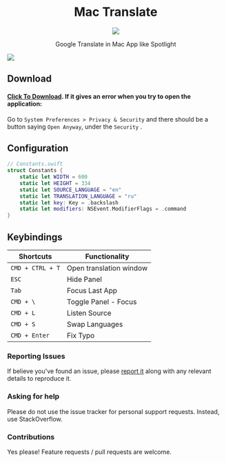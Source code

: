 <h1 align="center">Mac Translate</h1>

<div align="center">
  <img src="https://github.com/m-inan/mac-translate/blob/main/media/256.png?raw=true" />
</div>

<p align="center">
  Google Translate in Mac App like Spotlight
</p>

![](https://github.com/m-inan/mac-translate/blob/main/media/mac-translate-app.jpg?raw=true)

## Download

#### [Click To Download](https://github.com/m-inan/mac-translate/releases/download/1.2.1/translate.zip). If it gives an error when you try to open the application:
 
Go to `System Preferences > Privacy & Security` and there should be a button saying `Open Anyway`,  under the `Security` .

## Configuration

	
```swift
// Constants.swift
struct Constants {
    static let WIDTH = 600
    static let HEIGHT = 334
    static let SOURCE_LANGUAGE = "en" 
    static let TRANSLATION_LANGUAGE = "ru"
    static let key: Key = .backslash
    static let modifiers: NSEvent.ModifierFlags = .command
}
```

## Keybindings

| Shortcuts                                   | Functionality        |
| ------------------------------------------- | -------------------- |
| `CMD + CTRL + T`                     			      | Open translation window|
| `ESC`                     			      | Hide Panel           |
| `Tab`                     			      | Focus Last App       |
| `CMD + \`                     			  | Toggle Panel - Focus |
| `CMD + L`                     			  | Listen Source        |
| `CMD + S`                     			  | Swap Languages       |
| `CMD + Enter`                     		  | Fix Typo             |

### Reporting Issues
If believe you've found an issue, please [report it](https://github.com/m-inan/mac-translate/issues) along with any relevant details to reproduce it.

### Asking for help 
Please do not use the issue tracker for personal support requests. Instead, use StackOverflow.

### Contributions 
Yes please! Feature requests / pull requests are welcome.
